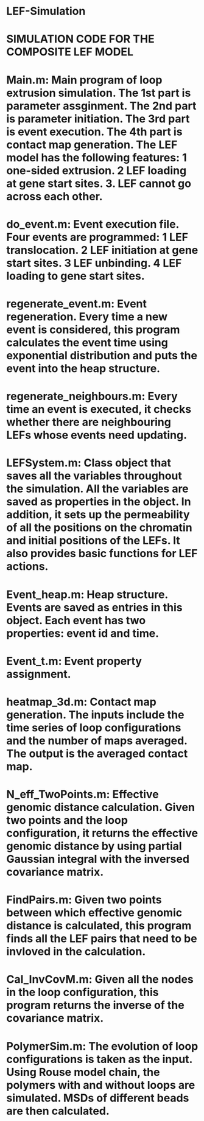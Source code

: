 # LEF-Simulation

# SIMULATION CODE FOR THE COMPOSITE LEF MODEL

# Main.m: Main program of loop extrusion simulation. The 1st part is parameter assginment. The 2nd part is parameter initiation. The 3rd part is event execution. The 4th part is contact map generation. The LEF model has the following features: 1 one-sided extrusion. 2 LEF loading at gene start sites. 3. LEF cannot go across each other.

# do_event.m: Event execution file. Four events are programmed: 1 LEF translocation. 2 LEF initiation at gene start sites. 3 LEF unbinding. 4 LEF loading to gene start sites.

# regenerate_event.m: Event regeneration. Every time a new event is considered, this program calculates the event time using exponential distribution and puts the event into the heap structure.

# regenerate_neighbours.m: Every time an event is executed, it checks whether there are neighbouring LEFs whose events need updating.

# LEFSystem.m: Class object that saves all the variables throughout the simulation. All the variables are saved as properties in the object. In addition, it sets up the permeability of all the positions on the chromatin and initial positions of the LEFs. It also provides basic functions for LEF actions.

# Event_heap.m: Heap structure. Events are saved as entries in this object. Each event has two properties: event id and time.

# Event_t.m: Event property assignment.

# heatmap_3d.m: Contact map generation. The inputs include the time series of loop configurations and the number of maps averaged. The output is the averaged contact map.

# N_eff_TwoPoints.m: Effective genomic distance calculation. Given two points and the loop configuration, it returns the effective genomic distance by using partial Gaussian integral with the inversed covariance matrix.

# FindPairs.m: Given two points between which effective genomic distance is calculated, this program finds all the LEF pairs that need to be invloved in the calculation.

# Cal_InvCovM.m: Given all the nodes in the loop configuration, this program returns the inverse of the covariance matrix.

# PolymerSim.m: The evolution of loop configurations is taken as the input. Using Rouse model chain, the polymers with and without loops are simulated. MSDs of different beads are then calculated.

